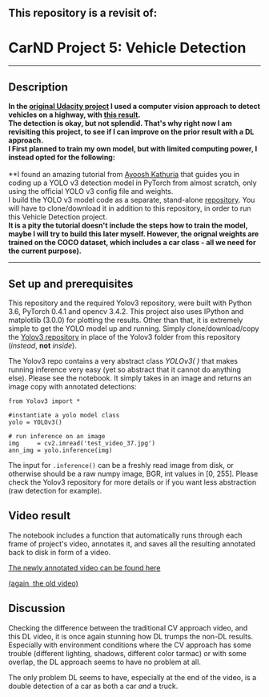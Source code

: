 ## This repository is a revisit of:
# **CarND Project 5: Vehicle Detection** 

---

## Description

**In the [original Udacity project](https://github.com/Anner-deJong/Self-Driving-Car/tree/master/CarND-Vehicle-Detection) I used a computer vision approach to detect vehicles on a highway, with [this result](https://drive.google.com/open?id=1_czpQYQxwkScnPqkoOtQgtBYlUTEc3fT).** <br>
**The detection is okay, but not splendid. That's why right now I am revisiting this project, to see if I can improve on the prior result with a DL approach. <br> I First planned to train my own model, but with limited computing power, I instead opted for the following:** <br> <br>
**I found an amazing tutorial from [Ayoosh Kathuria](https://blog.paperspace.com/tag/series-yolo/) that guides you in coding up a YOLO v3 detection model in PyTorch from almost scratch, only using the official YOLO v3 config file and weights. <br>
I build the YOLO v3 model code as a separate, stand-alone [repository](https://github.com/Anner-deJong/YOLOv3-PyTorch). You will have to clone/download it in addition to this repository, in order to run this Vehicle Detection project. <br>
**It is a pity the tutorial doesn't include the steps how to train the model, maybe I will try to build this later myself. However, the orignal weights are trained on the COCO dataset, which includes a car class - all we need for the current purpose).** <br>

---

## Set up and prerequisites

This repository and the required Yolov3 repository, were built with Python 3.6, PyTorch 0.4.1 and opencv 3.4.2. This project also uses IPython and matplotlib (3.0.0) for plotting the results. Other than that, it is extremely simple to get the YOLO model up and running.
Simply clone/download/copy the [Yolov3 repository](https://github.com/Anner-deJong/YOLOv3-PyTorch) in place of the Yolov3 folder from this repository (_instead_, **not** _inside_).

The Yolov3 repo contains a very abstract class _YOLOv3( )_ that makes running inference very easy (yet so abstract that it cannot do anything else). Please see the notebook. It simply takes in an image and returns an image copy with annotated detections:

    from Yolov3 import *
    
    #instantiate a yolo model class
    yolo = YOLOv3()
    
    # run inference on an image
    img     = cv2.imread('test_video_37.jpg')
    ann_img = yolo.inference(img)
    
The input for `.inference()` can be a freshly read image from disk, or otherwise should be a raw numpy image, BGR, int values in [0, 255]. Please check the Yolov3 repository for more details or if you want less abstraction (raw detection for example).


## Video result

The notebook includes a function that automatically runs through each frame of project's video, annotates it, and saves all the resulting annotated back to disk in form of a video.

[The newly annotated video can be found here](https://drive.google.com/file/d/1qYRIZ3PHJpytPzutnPq0xabH6oRUtDmJ/view?usp=sharing)

[(again, the old video)](https://drive.google.com/file/d/1_czpQYQxwkScnPqkoOtQgtBYlUTEc3fT/view)

## Discussion

Checking the difference between the traditional CV approach video, and this DL video, it is once again stunning how DL trumps the non-DL results. Especially with environment conditions where the CV approach has some trouble (different lighting, shadows, different color tarmac) or with some overlap, the DL approach seems to have no problem at all.

The only problem DL seems to have, especially at the end of the video, is a double detection of a car as both a car _and_ a truck. 












